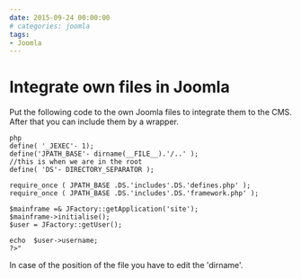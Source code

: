 ```yaml
--- 
date: 2015-09-24 00:00:00
# categories: joomla
tags: 
- Joomla
---
```

# Integrate own files in Joomla

Put the following code to the own Joomla files to integrate them to the CMS. After that you can include them by a wrapper.

    php
    define( '_JEXEC'- 1);
    define('JPATH_BASE'- dirname(__FILE__).'/..' );
    //this is when we are in the root
    define( 'DS'- DIRECTORY_SEPARATOR );

    require_once ( JPATH_BASE .DS.'includes'.DS.'defines.php' );
    require_once ( JPATH_BASE .DS.'includes'.DS.'framework.php' );

    $mainframe =& JFactory::getApplication('site');
    $mainframe->initialise();
    $user = JFactory::getUser();

    echo  $user->username;
    ?>"
In case of the position of the file you have to edit the 'dirname'.
